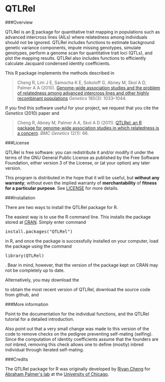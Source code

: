 QTLRel
======

###Overview

QTLRel is an [R](http://www.r-project.org) package for quantitative
trait mapping in populations such as advanced intercross lines (AILs)
where relatedness among individuals should not be ignored. QTLRel
includes functions to estimate background genetic variance components,
impute missing genotypes, simulate genotypes, perform a genome scan
for quantitative trait loci (QTLs), and plot the mapping
results. QTLRel also includes functions to efficiently calculate
Jacquard condensed identity coefficients.

This R package implements the methods described in

> Cheng R, Lim J E, Samocha K E, Sokoloff G, Abney M, Skol A D,
> Palmer A A (2010).
> [Genome-wide association studies and the problem of relatedness
among advanced intercross lines and other highly recombinant
populations](http://dx.doi.org/10.1534/genetics.110.116863)
> *Genetics* 185(3): 1033–1044.

If you find this software useful for your project, we request that you
cite the *Genetics* (2010) paper and

> Cheng R, Abney M, Palmer A A, Skol A D (2011). [QTLRel: an R
package for genome-wide association studies in which relatedness is a
concern](http://dx.doi.org/10.1186/1471-2156-12-66).
> *BMC Genetics* 12(1): 66. 

###License

QTLRel is free software: you can redistribute it and/or modify it
under the terms of the GNU General Public License as published by the
Free Software Foundation, either version 3 of the License, or (at your
option) any later version.

This program is distributed in the hope that it will be useful, but
**without any warranty**; without even the implied warranty of
**merchantability** of **fitness for a particular purpose**. See
[LICENSE](LICENSE) for more details.

###Installation

There are two ways to install the QTLRel package for R.

The easiest way is to use the R command line. This installs the
package stored at [CRAN](http://cran.r-project.org). Simply enter
command <pre>install.packages("QTLRel")</pre> in R, and once the
package is successfully installed on your computer, load the package
using the command <pre>library(QTLRel)</pre>. Bear in mind, however,
that the version of the package kept on CRAN may not be completely up
to date.

Alternatively, you may download the 

to obtain the most recent version of QTLRel, download
the source code from github, and

###More information

Point to the documentation for the individual functions, and the
QTLRel tutorial for a detailed introduction.

Also point out that a very small change was made to this version of
the code to remove checks on the pedigree preventing self-mating
(selfing). Since the computation of identity coefficients assume that
the founders are *not* inbred, removing this check allows one to
define (mostly) inbred individual through iterated self-mating.

###Credits

The QTLRel package for R was originally developed by
[Riyan Cheng](http://borevitzlab.anu.edu.au/borevitz-lab-people/riyan-chang)
for [Abraham Palmer's lab](http://palmerlab.org) at the
[University of Chicago](http://www.uchicago.edu).
